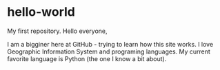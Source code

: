 # hello-world
My first repository.
Hello everyone,

I am a bigginer here at GitHub - trying to learn how this site works. I love Geographic Information System and programing languages. My current favorite language is Python (the one I know a bit about). 
